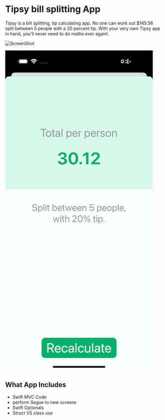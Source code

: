 # Tipsy bill splitting App

Tipsy is a bill splitting, tip calculating app. No one can work out $145.56 split between 5 people with a 20 percent tip. With your very own Tipsy app in hand, you’ll never need to do maths ever again!.

![ScreenShot](Documnets/screenshot1.png)

![ScreenShot](Documents/screenshot2.png)



## What App Includes

* Swift MVC Code
* perform Segue to new screens
* Swift Optionals
* Struct VS class use
